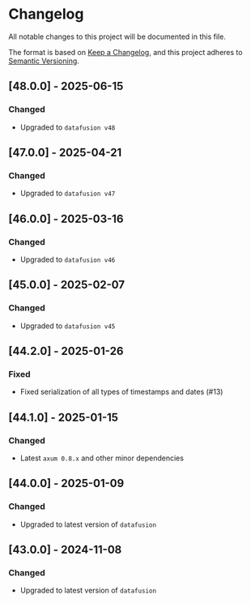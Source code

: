 # Changelog
All notable changes to this project will be documented in this file.

The format is based on [Keep a Changelog](https://keepachangelog.com/en/1.0.0/),
and this project adheres to [Semantic Versioning](https://semver.org/spec/v2.0.0.html).

## [48.0.0] - 2025-06-15
### Changed
- Upgraded to `datafusion v48`

## [47.0.0] - 2025-04-21
### Changed
- Upgraded to `datafusion v47`

## [46.0.0] - 2025-03-16
### Changed
- Upgraded to `datafusion v46`

## [45.0.0] - 2025-02-07
### Changed
- Upgraded to `datafusion v45`

## [44.2.0] - 2025-01-26
### Fixed
- Fixed serialization of all types of timestamps and dates (#13)

## [44.1.0] - 2025-01-15
### Changed
- Latest `axum 0.8.x` and other minor dependencies

## [44.0.0] - 2025-01-09
### Changed
- Upgraded to latest version of `datafusion`

## [43.0.0] - 2024-11-08
### Changed
- Upgraded to latest version of `datafusion`
